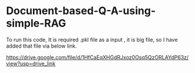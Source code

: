 # Document-based-Q-A-using-simple-RAG

To run this code, It is required .pkl file as a input , it is big file, so I have added that file via below link.

https://drive.google.com/file/d/1HfCaEqXHGdRJxoz0Osq5QzORLAYdP63z/view?usp=drive_link
